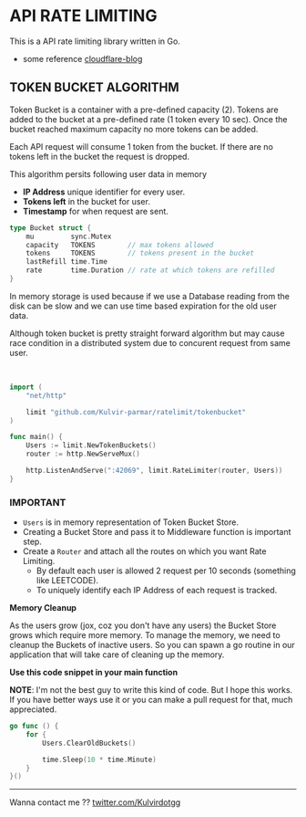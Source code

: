 # API RATE LIMITING

This is a API rate limiting library written in Go.

- some reference [cloudflare-blog](https://blog.cloudflare.com/counting-things-a-lot-of-different-things/)

## TOKEN BUCKET ALGORITHM

Token Bucket is a container with a pre-defined capacity (2). Tokens are added to the bucket at a pre-defined rate (1 token every 10 sec). Once the bucket reached maximum capacity no more tokens can be added.

Each API request will consume 1 token from the bucket. If there are no tokens left in the bucket the request is dropped.

This algorithm persits following user data in memory

- **IP Address** unique identifier for every user.
- **Tokens left** in the bucket for user.
- **Timestamp** for when request are sent.

```go
type Bucket struct {
    mu         sync.Mutex
    capacity   TOKENS        // max tokens allowed
    tokens     TOKENS        // tokens present in the bucket
    lastRefill time.Time
    rate       time.Duration // rate at which tokens are refilled
}
```

In memory storage is used because if we use a Database reading from the disk can be slow and we can use time based expiration for the old user data.

Although token bucket is pretty straight forward algorithm but may cause race condition in a distributed system due to concurent request from same user.

<br />

```go
import (
    "net/http"

    limit "github.com/Kulvir-parmar/ratelimit/tokenbucket"
)

func main() {
    Users := limit.NewTokenBuckets()
    router := http.NewServeMux()

    http.ListenAndServe(":42069", limit.RateLimiter(router, Users))
}
```

### IMPORTANT

- `Users` is in memory representation of Token Bucket Store.
- Creating a Bucket Store and pass it to Middleware function is important step.
- Create a `Router` and attach all the routes on which you want Rate Limiting.
  - By default each user is allowed 2 request per 10 seconds (something like LEETCODE).
  - To uniquely identify each IP Address of each request is tracked.

**Memory Cleanup**

As the users grow (jox, coz you don't have any users) the Bucket Store grows which require more memory.
To manage the memory, we need to cleanup the Buckets of inactive users. So you can spawn a go routine in our application that will take care of cleaning up the memory.

**Use this code snippet in your main function**

**NOTE**: I'm not the best guy to write this kind of code. But I hope this works. If you have better ways use it or you can make a pull request for that, much appreciated.

```go
go func () {
    for {
        Users.ClearOldBuckets()

        time.Sleep(10 * time.Minute)
    }
}()
```

---

Wanna contact me ?? [twitter.com/Kulvirdotgg](https://twitter.com/kulvirdotgg)
